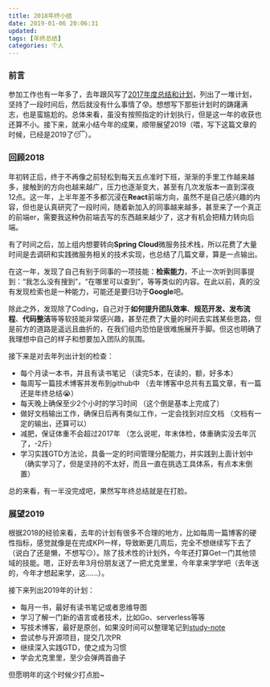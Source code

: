 ```yaml
---
title: 2018年终小结
date: 2019-01-06 20:06:31
updated:
tags: [年终总结]
categories: 个人
---
```


### 前言

参加工作也有一年多了，去年跟风写了[2017年度总结和计划](https://xuexiaoao.github.io/2017-final-summary-and-plan/)，列出了一堆计划，坚持了一段时间后，然后就没有什么事情了:cold_sweat:。想想写下那些计划时的踌躇满志，也是蛮尴尬的。总体来看，虽没有按照指定的计划执行，但是这一年的收获也还算不小。接下来，就来小结今年的成果，顺带展望2019（喂，写下这篇文章的时候，已经是2019了:sleeping:）。

### 回顾2018

年初转正后，终于不再像之前轻松到每天五点准时下班，渐渐的手里工作越来越多，接触到的方向也越来越广，压力也逐渐变大，甚至有几次发版本一直到深夜12点。这一年，上半年差不多都沉浸在**React**前端方向，虽然不是自己感兴趣的内容，但也是认真研究了一段时间，随着新加入的同事越来越多，甚至来了一个真正的前端er，需要我这种伪前端去写的东西越来越少了，这才有机会把精力转向后端。

有了时间之后，加上组内想要转向**Spring Cloud**微服务技术栈，所以花费了大量时间是去调研和实践微服务相关的技术实现，也总结了几篇文章，算是一点输出。

在这一年，发现了自己有别于同事的一项技能：**检索能力**，不止一次听到同事提到：“我怎么没有搜到”，“在哪里可以查到”，等等类似的内容。在此以前，真的没有发现检索也是一种能力，可能还是要归功于**Google**吧。

除此之外，发现除了Coding，自己对于**如何提升团队效率**、**规范开发、发布流程**、**代码整洁**等等软技能非常感兴趣，甚至花费了大量的时间去实践某些思路，但是前方的道路是遥远且曲折的，在我们组内恐怕是很难施展开手脚。但这也明确了我理想中自己的样子和想要加入团队的氛围。

接下来是对去年列出计划的检查：

* 每个月读一本书，并且有读书笔记  （读完5本，在读的，额，好多本）
* 每周写一篇技术博客并发布到github中  （去年博客中总共有五篇文章，有一篇还是年终总结:sob:）
* 每天晚上确保至少2个小时的学习时间   （这个倒是基本上完成了）
* 做好文档输出工作，确保日后再有类似工作，一定会找到对应文档    （文档有一定的输出，还算可以）
* 减肥，保证体重不会超过2017年  （怎么说呢，年末体检，体重确实没去年沉了，-2斤）
* 学习实践GTD方法论，具备一定的时间管理分配能力，并实践到上面计划中  （确实学习了，但是坚持的不太好，而且一直在挑选工具体系，有点本末倒置）

总的来看，有一半没完成吧，果然写年终总结就是在打脸。

### 展望2019

根据2018的经验来看，去年的计划有很多不合理的地方，比如每周一篇博客的硬性指标，感觉就像是在完成KPI一样，导致断更几周后，完全不想继续写下去了（说白了还是懒，不想写:smirk:）。除了技术性的计划外，今年还打算Get一门其他领域的技能。嗯，正好去年3月份朋友送了一把尤克里里，今年拿来学学吧（去年送的，今年才想起来学，这......）。

接下来列出2019年的计划：

* 每月一书，最好有读书笔记或者思维导图
* 学习了解一门新的语言或者技术，比如Go、serverless等等
* 写技术博客，最好是原创，如果没时间可以整理笔记到[study-note](https://github.com/xuexiaoao/study-note)
* 尝试参与开源项目，提交几次PR
* 继续深入实践GTD，使之成为习惯
* 学会尤克里里，至少会弹两首曲子

但愿明年的这个时候少打点脸~


